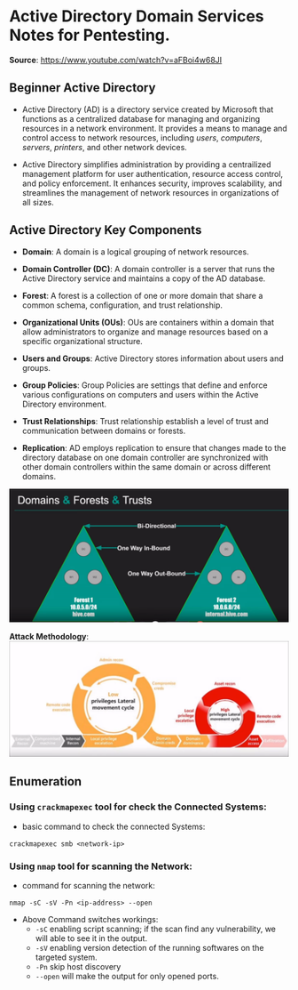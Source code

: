 # Active Directory Domain Services Notes for Pentesting.

**Source**: https://www.youtube.com/watch?v=aFBoi4w68JI

## Beginner Active Directory

- Active Directory (AD) is a directory service created by Microsoft that functions as a centralized database for managing and organizing resources in a network environment. It provides a means to manage and control access to network resources, including *users*, *computers*, *servers*, *printers*, and other network devices.

- Active Directory simplifies administration by providing a centrailized management platform for user authentication, resource access control, and policy enforcement. It enhances security, improves scalability, and streamlines the management of network resources in organizations of all sizes.


## Active Directory Key Components

- **Domain**: A domain is a logical grouping of network resources.

- **Domain Controller (DC)**: A domain controller is a server that runs the Active Directory service and maintains a copy of the AD database.

- **Forest**: A forest is a collection of one or more domain that share a common schema, configuration, and trust relationship.

- **Organizational Units (OUs)**: OUs are containers within a domain that allow administrators to organize and manage resources based on a specific organizational structure.

- **Users and Groups**: Active Directory stores information about users and groups.

- **Group Policies**: Group Policies are settings that define and enforce various configurations on computers and users within the Active Directory environment.

- **Trust Relationships**: Trust relationship establish a level of trust and communication between domains or forests.

- **Replication**: AD employs replication to ensure that changes made to the directory database on one domain controller are synchronized with other domain controllers within the same domain or across different domains.

![](imgs/img01.png.png)


**Attack Methodology**:
![](imgs/img02.png.png)


## Enumeration

### Using `crackmapexec` tool for check the Connected Systems:

- basic command to check the connected Systems:

```
crackmapexec smb <network-ip>
```

### Using `nmap` tool for scanning the Network:

- command for scanning the network:

```
nmap -sC -sV -Pn <ip-address> --open
```

- Above Command switches workings:
    - `-sC` enabling script scanning; if the scan find any vulnerability, we will able to see it in the output.
    - `-sV` enabling version detection of the running softwares on the targeted system.
    - `-Pn` skip host discovery
    - `--open` will make the output for only opened ports.
